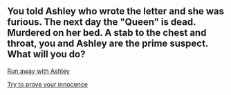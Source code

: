 ## You told Ashley who wrote the letter and she was furious. The next day the "Queen" is dead. Murdered on her bed. A stab to the chest and throat, you and Ashley are the prime suspect. What will you do?

  [Run away with Ashley]()

  [Try to prove your innocence]()
